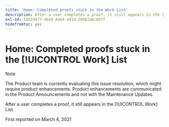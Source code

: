 ```yaml
---
title: 'Home: Completed proofs stuck in the Work List'
description: After a user completes a proof, it still appears in the [!UICONTROL Work] List.
exl-id: 1d52d477-4ba9-4a64-a91d-26682a6c607f
hidefromtoc: yes
---
```

# Home: Completed proofs stuck in the [!UICONTROL Work] List

>[!NOTE]
>
>The Product team is currently evaluating this issue resolution, which might require product enhancements. Product enhancements are communicated in the Product Announcements and not with the Maintenance Updates.

After a user completes a proof, it still appears in the [!UICONTROL Work] List.

First reported on March 4, 2021
